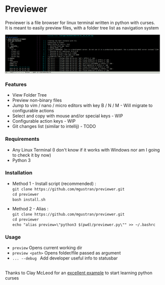 # Previewer
Previewer is a file browser for linux terminal written in python with curses. \
It is meant to easily preview files, with a folder tree list as navigation system

![](https://github.com/mgustran/proxy-resources/blob/master/previewer-screenshot-2.png?raw=true)

### Features
- View Folder Tree
- Preview non-binary files
- Jump to vim / nano / micro editors with key B / N / M - Will migrate to configurable actions
- Select and copy with mouse and/or special keys - WIP
- Configurable action keys - WIP
- Git changes list (similar to intellij) - TODO

### Requirements
- Any Linux Terminal (I don't know if it works with Windows nor am I going to check it by now)
- Python 3

### Installation
- Method 1 - Install script (recommended) :\
`git clone https://github.com/mgustran/previewer.git` \
`cd previewer` \
`bash install.sh`


- Method 2 - Alias :\
`git clone https://github.com/mgustran/previewer.git` \
`cd previewer` \
`echo "alias preview=\"python3 $(pwd)/previewer.py\"" >> ~/.bashrc` 

### Usage
- `preview` Opens current working dir
- `preview <path>` Opens folder/file passed as argument
- `... --debug ` Add developer useful info to statusbar

\
Thanks to Clay McLeod for an [excellent example](https://gist.github.com/claymcleod/b670285f334acd56ad1c) to start learning python curses
